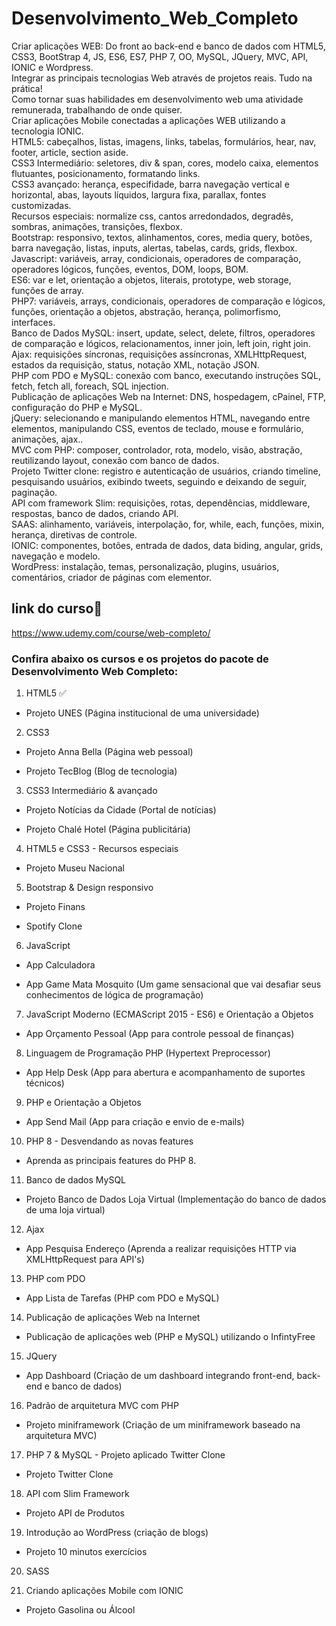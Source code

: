 # Desenvolvimento_Web_Completo
Criar aplicações WEB: Do front ao back-end e banco de dados com HTML5, CSS3, BootStrap 4, JS, ES6, ES7, PHP 7, OO, MySQL, JQuery, MVC, API, IONIC e Wordpress.<br>
Integrar as principais tecnologias Web através de projetos reais. Tudo na prática!<br>
Como tornar suas habilidades em desenvolvimento web uma atividade remunerada, trabalhando de onde quiser.<br>
Criar aplicações Mobile conectadas a aplicações WEB utilizando a tecnologia IONIC.<br>
HTML5: cabeçalhos, listas, imagens, links, tabelas, formulários, hear, nav, footer, article, section aside.<br>
CSS3 Intermediário: seletores, div & span, cores, modelo caixa, elementos flutuantes, posicionamento, formatando links.<br>
CSS3 avançado: herança, especifidade, barra navegação vertical e horizontal, abas, layouts líquidos, largura fixa, parallax, fontes customizadas.<br>
Recursos especiais: normalize css, cantos arredondados, degradês, sombras, animações, transições, flexbox.<br>
Bootstrap: responsivo, textos, alinhamentos, cores, media query, botões, barra navegação, listas, inputs, alertas, tabelas, cards, grids, flexbox.<br>
Javascript: variáveis, array, condicionais, operadores de comparação, operadores lógicos, funções, eventos, DOM, loops, BOM.<br>
ES6: var e let, orientação a objetos, literais, prototype, web storage, funções de array.<br>
PHP7: variáveis, arrays, condicionais, operadores de comparação e lógicos, funções, orientação a objetos, abstração, herança, polimorfismo, interfaces.<br>
Banco de Dados MySQL: insert, update, select, delete, filtros, operadores de comparação e lógicos, relacionamentos, inner join, left join, right join.<br>
Ajax: requisições síncronas, requisições assíncronas, XMLHttpRequest, estados da requisição, status, notação XML, notação JSON.<br>
PHP com PDO e MySQL: conexão com banco, executando instruções SQL, fetch, fetch all, foreach, SQL injection.<br>
Publicação de aplicações Web na Internet: DNS, hospedagem, cPainel, FTP, configuração do PHP e MySQL.<br>
jQuery: selecionando e manipulando elementos HTML, navegando entre elementos, manipulando CSS, eventos de teclado, mouse e formulário, animações, ajax..<br>
MVC com PHP: composer, controlador, rota, modelo, visão, abstração, reutilizando layout, conexão com banco de dados.<br>
Projeto Twitter clone: registro e autenticação de usuários, criando timeline, pesquisando usuários, exibindo tweets, seguindo e deixando de seguir, paginação.<br>
API com framework Slim: requisições, rotas, dependências, middleware, respostas, banco de dados, criando API.<br>
SAAS: alinhamento, variáveis, interpolação, for, while, each, funções, mixin, herança, diretivas de controle.<br>
IONIC: componentes, botões, entrada de dados, data biding, angular, grids, navegação e modelo.<br>
WordPress: instalação, temas, personalização, plugins, usuários, comentários, criador de páginas com elementor.<br>


## link do curso🔗
https://www.udemy.com/course/web-completo/

### Confira abaixo os cursos e os projetos do pacote de Desenvolvimento Web Completo:

1) HTML5 ✅

- Projeto UNES (Página institucional de uma universidade)



2) CSS3

- Projeto Anna Bella (Página web pessoal)

- Projeto TecBlog (Blog de tecnologia)



3) CSS3 Intermediário & avançado

- Projeto Notícias da Cidade (Portal de notícias)

- Projeto Chalé Hotel (Página publicitária)



4) HTML5 e CSS3 - Recursos especiais

  - Projeto Museu Nacional



5) Bootstrap & Design responsivo

- Projeto Finans

- Spotify Clone



6) JavaScript

- App Calculadora

- App Game Mata Mosquito (Um game sensacional que vai desafiar seus conhecimentos de lógica de programação)



7) JavaScript Moderno (ECMAScript 2015 - ES6) e Orientação a Objetos

- App Orçamento Pessoal (App para controle pessoal de finanças)



8) Linguagem de Programação PHP  (Hypertext Preprocessor)

- App Help Desk (App para abertura e acompanhamento de suportes técnicos)



9) PHP e Orientação a Objetos

- App Send Mail (App para criação e envio de e-mails)



10) PHP 8 - Desvendando as novas features

- Aprenda as principais features do PHP 8.



11) Banco de dados MySQL

- Projeto Banco de Dados Loja Virtual (Implementação do banco de dados de uma loja virtual)



12) Ajax

- App Pesquisa Endereço (Aprenda a realizar requisições HTTP via XMLHttpRequest para API's)



13) PHP com PDO

- App Lista de Tarefas (PHP com PDO e MySQL)



14) Publicação de aplicações Web na Internet

  - Publicação de aplicações web (PHP e MySQL) utilizando o InfintyFree



15) JQuery

- App Dashboard (Criação de um dashboard integrando front-end, back-end e banco de dados)



16) Padrão de arquitetura MVC com PHP

- Projeto miniframework (Criação de um miniframework baseado na arquitetura MVC)



17) PHP 7 & MySQL - Projeto aplicado Twitter Clone

- Projeto Twitter Clone



18) API com Slim Framework

- Projeto API de Produtos



19) Introdução ao WordPress (criação de blogs)

- Projeto 10 minutos exercícios



20) SASS



21) Criando aplicações Mobile com IONIC
- Projeto Gasolina ou Álcool


